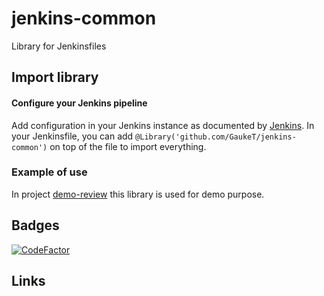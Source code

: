 # jenkins-common
Library for Jenkinsfiles

## Import library
#### Configure your Jenkins pipeline 
Add configuration in your Jenkins instance as documented by [Jenkins](https://jenkins.io/doc/book/pipeline/shared-libraries/).
In your Jenkinsfile, you can add ```@Library('github.com/GaukeT/jenkins-common')``` on top of the file to import everything.

### Example of use
In project [demo-review](https://github.com/GaukeT/demo-review/blob/master/Jenkinsfile) this library is used for demo purpose.

## Badges
[![CodeFactor](https://www.codefactor.io/repository/github/gauket/jenkins-common/badge)](https://www.codefactor.io/repository/github/gauket/jenkins-common)

## Links
